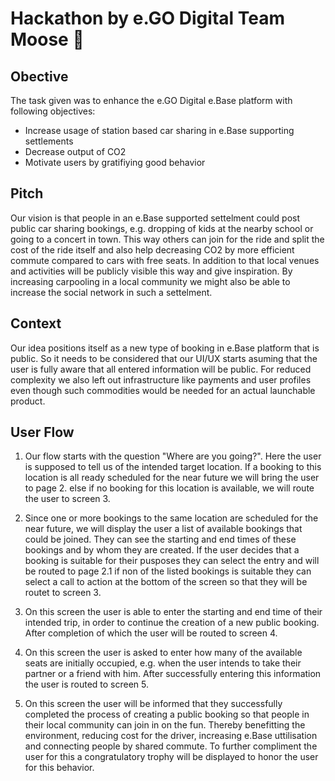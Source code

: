 # Hackathon by e.GO Digital Team Moose 🦌

## Obective
The task given was to enhance the e.GO Digital e.Base platform with following objectives:

* Increase usage of station based car sharing in e.Base supporting settlements
* Decrease output of CO2 
* Motivate users by gratifiying good behavior

## Pitch
Our vision is that people in an e.Base supported settelment could post public car sharing bookings, e.g. dropping of kids at the nearby school or going to a concert in town. This way others can join for the ride and split the cost of the ride itself and also help decreasing CO2 by more efficient commute compared to cars with free seats. 
In addition to that local venues and activities will be publicly visible this way and give inspiration. By increasing carpooling in a local community we might also be able to increase the social network in such a settelment.

## Context
Our idea positions itself as a new type of booking in e.Base platform that is public.
So it needs to be considered that our UI/UX starts asuming that the user is fully aware that all entered information will be public. 
For reduced complexity we also left out infrastructure like payments and user profiles even though such commodities would be needed for an actual launchable product.

## User Flow

1. Our flow starts with the question "Where are you going?". Here the user is supposed to tell us of the intended target location. If a booking to this location is all ready scheduled for the near future we will bring the user to page 2. else if no booking for this location is available, we will route the user to screen 3.
	

2. Since one or more bookings to the same location are scheduled for the near future, we will display the user a list of available bookings that could be joined. They can see the starting and end times of these bookings and by whom they are created. If the user decides that a booking is suitable for their pusposes they can select the entry and will be routed to page 2.1 if non of the listed bookings is suitable they can select a call to action at the bottom of the screen so that they will be routet to screen 3.

3. On this screen the user is able to enter the starting and end time of their intended trip, in order to continue the creation of a new public booking. After completion of which the user will be routed to screen 4.

4. On this screen the user is asked to enter how many of the available seats are initially occupied, e.g. when the user intends to take their partner or a friend with him. After successfully entering this information the user is routed to screen 5.

5. On this screen the user will be informed that they successfully completed the process of creating a public booking so that people in their local community can join in on the fun. Thereby benefitting the environment, reducing cost for the driver, increasing e.Base uttilisation and connecting people by shared commute. To further compliment the user for this a congratulatory trophy will be displayed to honor the user for this behavior. 


